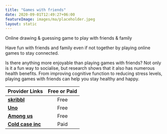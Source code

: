 ```yaml
---
title: "Games with friends"
date: 2020-09-01T12:49:27+06:00
featureImage: images/ma/placeholder.jpeg
layout: static
---
```


Online drawing & guessing game to play with friends & family

Have fun with friends and family even if not together by playing online games to stay connected.

Is there anything more enjoyable than playing games with friends? Not only is it a fun way to socialise, but research shows that it also has numerous health benefits. From improving cognitive function to reducing stress levels, playing games with friends can help you stay healthy and happy.

| Provider Links      | Free or Paid  |  
| :-----------          | :--------------:      |  
| [**skribbl**](https://skribbl.io/) | Free | 
| [**Uno**](https://www.letsplayuno.com/) | Free | 
| [**Among us**](https://www.innersloth.com/games/among-us/) | Free | 
| [**Cold case inc**](https://www.awin1.com/cread.php?awinmid=46005&awinaffid=1198638&ued=https%3A%2F%2Fcoldcaseinc.com%2F) | Paid | 
  

<br/><br/>






